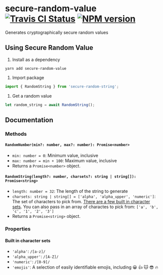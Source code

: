 # secure-random-value [![Travis CI Status](https://travis-ci.org/dudeofawesome/secure-random-value.svg?branch=master)](https://travis-ci.org/dudeofawesome/secure-random-value) [![NPM version](https://badge.fury.io/js/secure-random-value.svg)](https://www.npmjs.com/package/secure-random-value)

Generates cryptographically secure random values

## Using Secure Random Value

1. Install as a dependency
  ```shell
  yarn add secure-random-value
  ```
1. Import package
  ```TypeScript
  import { RandomString } from 'secure-random-string';
  ```
1. Get a random value
  ```TypeScript
  let random_string = await RandomString();
  ```

## Documentation

### Methods

#### `RandomNumber(min?: number, max?: number): Promise<number>`
- `min: number = 0`: Minimum value, inclusive
- `max: number = min + 100`: Maximum value, inclusive
- Returns a `Promise<number>` object.

#### `RandomString(length?: number, charsets?: string | string[]): Promise<string>`
- `length: number = 32`: The length of the string to generate
- `charsets: string | string[] = ['alpha', 'alpha_upper', 'numeric']`: The set of characters to pick from. [There are a few built in character sets](#Builtincharactersets). You can also pass in an array of charactes to pick from: `['a', 'b', 'c', '1', '2', '3']`
- Returns a `Promise<string>` object.

### Properties

#### Built in character sets
- `'alpha'`: `/[a-z]/`
- `'alpha_upper'`: `/[A-Z]/`
- `'numeric'`: `/[0-9]/`
- `'emojis'`: A selection of easily identifiable emojis, including 😀 👍 🐱 😎 🔥

